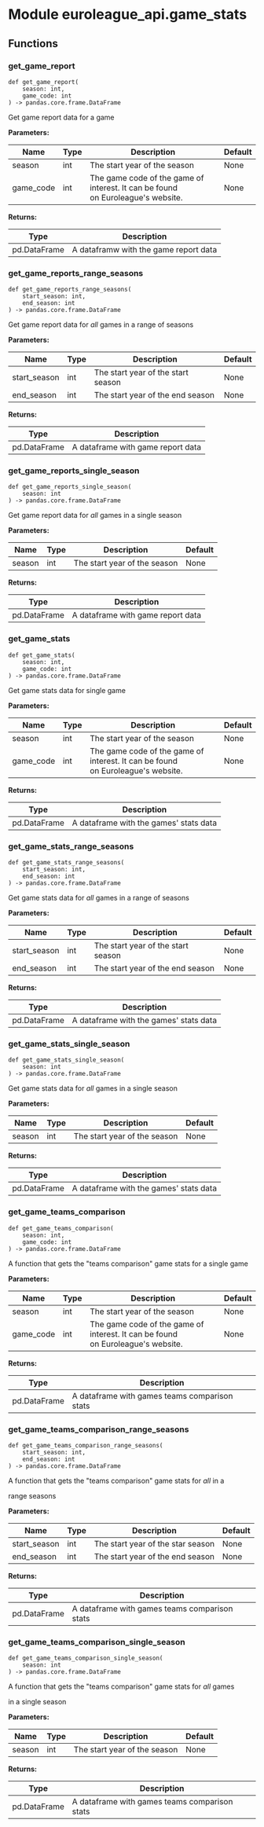 # Module euroleague_api.game_stats

## Functions


### get_game_report

```python3
def get_game_report(
    season: int,
    game_code: int
) -> pandas.core.frame.DataFrame
```

Get game report data for a game

**Parameters:**

| Name | Type | Description | Default |
|---|---|---|---|
| season | int | The start year of the season | None |
| game_code | int | The game code of the game of interest. It can be found<br>on Euroleague's website. | None |

**Returns:**

| Type | Description |
|---|---|
| pd.DataFrame | A dataframw with the game report data |


### get_game_reports_range_seasons

```python3
def get_game_reports_range_seasons(
    start_season: int,
    end_season: int
) -> pandas.core.frame.DataFrame
```

Get game report data for *all* games in a range of seasons

**Parameters:**

| Name | Type | Description | Default |
|---|---|---|---|
| start_season | int | The start year of the start season | None |
| end_season | int | The start year of the end season | None |

**Returns:**

| Type | Description |
|---|---|
| pd.DataFrame | A dataframe with game report data |


### get_game_reports_single_season

```python3
def get_game_reports_single_season(
    season: int
) -> pandas.core.frame.DataFrame
```

Get game report data for *all* games in a single season

**Parameters:**

| Name | Type | Description | Default |
|---|---|---|---|
| season | int | The start year of the season | None |

**Returns:**

| Type | Description |
|---|---|
| pd.DataFrame | A dataframe with game report data |


### get_game_stats

```python3
def get_game_stats(
    season: int,
    game_code: int
) -> pandas.core.frame.DataFrame
```

Get game stats data for single game

**Parameters:**

| Name | Type | Description | Default |
|---|---|---|---|
| season | int | The start year of the season | None |
| game_code | int | The game code of the game of interest. It can be found<br>on Euroleague's website. | None |

**Returns:**

| Type | Description |
|---|---|
| pd.DataFrame | A dataframe with the games' stats data |


### get_game_stats_range_seasons

```python3
def get_game_stats_range_seasons(
    start_season: int,
    end_season: int
) -> pandas.core.frame.DataFrame
```

Get game stats data for *all* games in a range of seasons

**Parameters:**

| Name | Type | Description | Default |
|---|---|---|---|
| start_season | int | The start year of the start season | None |
| end_season | int | The start year of the end season | None |

**Returns:**

| Type | Description |
|---|---|
| pd.DataFrame | A dataframe with the games' stats data |


### get_game_stats_single_season

```python3
def get_game_stats_single_season(
    season: int
) -> pandas.core.frame.DataFrame
```

Get game stats data for *all* games in a single season

**Parameters:**

| Name | Type | Description | Default |
|---|---|---|---|
| season | int | The start year of the season | None |

**Returns:**

| Type | Description |
|---|---|
| pd.DataFrame | A dataframe with the games' stats data |


### get_game_teams_comparison

```python3
def get_game_teams_comparison(
    season: int,
    game_code: int
) -> pandas.core.frame.DataFrame
```

A function that gets the "teams comparison" game stats for a single game

**Parameters:**

| Name | Type | Description | Default |
|---|---|---|---|
| season | int | The start year of the season | None |
| game_code | int | The game code of the game of interest. It can be found<br>on Euroleague's website. | None |

**Returns:**

| Type | Description |
|---|---|
| pd.DataFrame | A dataframe with games teams comparison stats |


### get_game_teams_comparison_range_seasons

```python3
def get_game_teams_comparison_range_seasons(
    start_season: int,
    end_season: int
) -> pandas.core.frame.DataFrame
```

A function that gets the "teams comparison" game stats for *all* in a

range seasons

**Parameters:**

| Name | Type | Description | Default |
|---|---|---|---|
| start_season | int | The start year of the star season | None |
| end_season | int | The start year of the end season | None |

**Returns:**

| Type | Description |
|---|---|
| pd.DataFrame | A dataframe with games teams comparison stats |


### get_game_teams_comparison_single_season

```python3
def get_game_teams_comparison_single_season(
    season: int
) -> pandas.core.frame.DataFrame
```

A function that gets the "teams comparison" game stats for *all* games

in a single season

**Parameters:**

| Name | Type | Description | Default |
|---|---|---|---|
| season | int | The start year of the season | None |

**Returns:**

| Type | Description |
|---|---|
| pd.DataFrame | A dataframe with games teams comparison stats |
